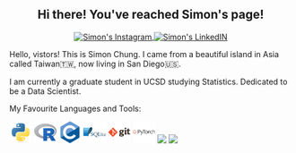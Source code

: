 <h2 align="center">Hi there! You've reached Simon's page!</h2>
<p align="center">
<a href="https://www.instagram.com/simonchung_/">
  <img align="center" alt="Simon's Instagram" width="22px" src="https://raw.githubusercontent.com/hussainweb/hussainweb/main/icons/instagram.png" />
</a>
<a href="https://www.linkedin.com/in/simon-chung-56b0941aa/">
<img align="center" alt="Simon's LinkedIN" width="22px" src="https://raw.githubusercontent.com/peterthehan/peterthehan/master/assets/linkedin.svg" />
</a>
</p>

Hello, vistors! This is Simon Chung. I came from a beautiful island in Asia called Taiwan🇹🇼, now living in San Diego🇺🇸. 

I am currently a graduate student in UCSD studying Statistics. Dedicated to be a Data Scientist.

My Favourite Languages and Tools:

<code><img height="40" src="https://github.com/devicons/devicon/blob/master/icons/python/python-original.svg"></code>
<code><img height="40" src="https://github.com/devicons/devicon/blob/master/icons/r/r-original.svg"></code>
<code><img height="40" src="https://github.com/devicons/devicon/blob/master/icons/c/c-original.svg"></code>
<code><img height="40" src="https://github.com/devicons/devicon/blob/master/icons/sqlite/sqlite-original-wordmark.svg"></code>
<code><img height="40" src="https://github.com/devicons/devicon/blob/master/icons/git/git-original-wordmark.svg"></code>
<code><img height="40" src="https://github.com/devicons/devicon/blob/master/icons/pytorch/pytorch-original-wordmark.svg"></code>
<code><img height="40" src="https://spark.apache.org/images/scikit-learn.png"></code>
<code><img height="40" src="https://spark.apache.org/images/spark-logo-back.png"></code>


